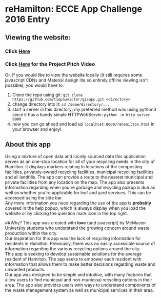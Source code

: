 # reHamilton: ECCE App Challenge 2016 Entry

## Viewing the website:
### Click [Here](http://victortimpau.me/rehamilton.html)
### Click [Here](https://vimeo.com/157817386) for the Project Pitch Video
Or, if you would like to view the website locally (it still requires some javascript CDNs and Material design lite so entirely offline viewing isn't possible), you would have to:
  1. Clone the repo using git: `git clone https://github.com/timpauvictor/gisapp.git <directory>`
  2. change directory into it: `cd /some/directory/...`
  3. start a server in this directory; my preferred method was using python3 since it has a handy simple HTTPWebServer: `python -m http.server 8000`
  4. now you can go ahead and load up `localhost:8000/rehamilton.html` in your browser and enjoy!
  
## About this app
Using a mixture of open data and locally sourced data this application serves as an one-stop location for all of your recycling needs in the city of Hamilton. It displays markers relating to locations of the composting facilities, privately-owned recycling facilities, municipal recycling facilities and all landfills. The app can provide a route to the nearest municipal and private facilities from any location on the map. The app also presents information regarding when you're garbage and recycling pickup is due as well as whether you're applicable for leaf and yard services. This can be accessed using the side bar. <br>
Any more information you need regarding the use of the app is <b>probably</b> covered in the help popup, which is always display when you load the website or by clicking the question mark icon in the top right.

##Why?
This app was created with <b>love</b> (and javascript) by McMaster University students who understand the growing concern around waste production within the city. <br>
Our inspiration for this app was the lack of recycling information for residents in Hamilton. Previously, there was no easily accessible source of information regarding the various recycling options around the city. <br>
This app is seeking to develop sustainable solutions for the average resident of Hamilton. The app seeks to empower each resident with information that allows them to make better decisions regarding waste and unwanted products. <br>
Our app was designed to be simple and intuitive, with many features that allow users to find municipal and non-municipal recycling options in their area. The app also provides users with ways to understand components of the waste management system as well as municipal services in their area.
